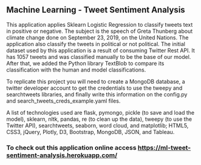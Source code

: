 ## Machine Learning - Tweet Sentiment Analysis

This application applies Sklearn Logistic Regression to classify tweets text in positive or negative. The subject is the speech of Greta Thunberg about climate change done on September 23, 2019, on the United Nations. The application also classify the tweets in political or not political.
The initial dataset used by this application is a result of consuming Twitter Rest API. It has 1057 tweets and was classified manually to be the base of our model. After that, we added the Python library TextBlob to compare its classification with the human and model classifications.

To replicate this project you will need to create a MongoDB database, a twitter developer account to get the credentials to use the tweepy and searchtweets libraries, and finally write this information on the config.py and search_tweets_creds_example.yaml files.

A list of technologies used are flask, pymongo, pickle (to save and load the model), sklearn, nltk, pandas, re (to clean up the data), tweepy (to use the Twitter API), searchtweets, seaborn, word cloud, and matplotlib; HTML5, CSS3, jQuery, Plotly, D3, Bootstrap, MongoDB, JSON, and Tableau.

### To check out this application online access https://ml-tweet-sentiment-analysis.herokuapp.com/


